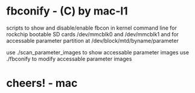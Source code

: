 # fbconify - (C) by mac-l1

scripts to show and disable/enable fbcon in kernel command line 
for rockchip bootable SD cards /dev/mmcblk0 and /dev/mmcblk1 and 
for accessable parameter partition at /dev/block/mtd/byname/parameter

use ./scan_parameter_images to show accessable parameter images
use ./fbconify to modify accessable parameter images

# cheers! - mac
